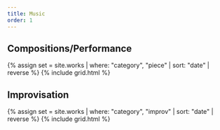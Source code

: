 ```yaml
---
title: Music
order: 1
---
```

## Compositions/Performance

{% assign set = site.works | where: "category", "piece" | sort: "date" | reverse %}
{% include grid.html %}

## Improvisation

{% assign set = site.works | where: "category", "improv" | sort: "date" | reverse %}
{% include grid.html %}